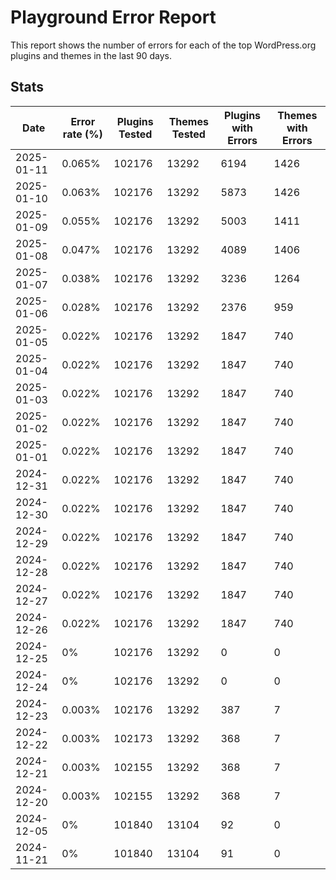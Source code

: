 # Playground Error Report
This report shows the number of errors for each of the top WordPress.org plugins and themes in the last 90 days.

## Stats
| Date | Error rate (%) | Plugins Tested | Themes Tested | Plugins with Errors | Themes with Errors |
|------|----------------|----------------|---------------|---------------------|--------------------|
| 2025-01-11 | 0.065% | 102176 | 13292 | 6194 | 1426 |
| 2025-01-10 | 0.063% | 102176 | 13292 | 5873 | 1426 |
| 2025-01-09 | 0.055% | 102176 | 13292 | 5003 | 1411 |
| 2025-01-08 | 0.047% | 102176 | 13292 | 4089 | 1406 |
| 2025-01-07 | 0.038% | 102176 | 13292 | 3236 | 1264 |
| 2025-01-06 | 0.028% | 102176 | 13292 | 2376 | 959 |
| 2025-01-05 | 0.022% | 102176 | 13292 | 1847 | 740 |
| 2025-01-04 | 0.022% | 102176 | 13292 | 1847 | 740 |
| 2025-01-03 | 0.022% | 102176 | 13292 | 1847 | 740 |
| 2025-01-02 | 0.022% | 102176 | 13292 | 1847 | 740 |
| 2025-01-01 | 0.022% | 102176 | 13292 | 1847 | 740 |
| 2024-12-31 | 0.022% | 102176 | 13292 | 1847 | 740 |
| 2024-12-30 | 0.022% | 102176 | 13292 | 1847 | 740 |
| 2024-12-29 | 0.022% | 102176 | 13292 | 1847 | 740 |
| 2024-12-28 | 0.022% | 102176 | 13292 | 1847 | 740 |
| 2024-12-27 | 0.022% | 102176 | 13292 | 1847 | 740 |
| 2024-12-26 | 0.022% | 102176 | 13292 | 1847 | 740 |
| 2024-12-25 | 0% | 102176 | 13292 | 0 | 0 |
| 2024-12-24 | 0% | 102176 | 13292 | 0 | 0 |
| 2024-12-23 | 0.003% | 102176 | 13292 | 387 | 7 |
| 2024-12-22 | 0.003% | 102173 | 13292 | 368 | 7 |
| 2024-12-21 | 0.003% | 102155 | 13292 | 368 | 7 |
| 2024-12-20 | 0.003% | 102155 | 13292 | 368 | 7 |
| 2024-12-05 | 0% | 101840 | 13104 | 92 | 0 |
| 2024-11-21 | 0% | 101840 | 13104 | 91 | 0 |
